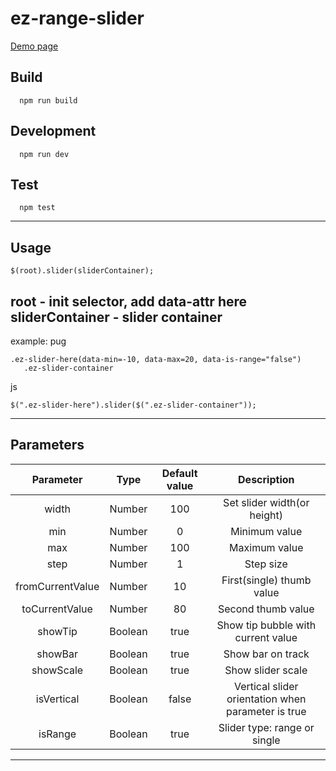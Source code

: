 # ez-range-slider

[Demo page](https://dmi3ytsk.github.io/range-slider/public/demo-page/demo-page.html)
 
## Build
```
  npm run build
```
## Development
```
  npm run dev
```
## Test
```
  npm test
```
---
## Usage
```
$(root).slider(sliderContainer);
```
root - init selector, add data-attr here
sliderContainer - slider container
---
example:
pug 
```
.ez-slider-here(data-min=-10, data-max=20, data-is-range="false")
   .ez-slider-container
```
js
```
$(".ez-slider-here").slider($(".ez-slider-container"));
```
---
## Parameters

| Parameter | Type | Default value | Description |
|:------:|:----:|:-------------:|:-------------:|
|width|Number|100|Set slider width(or height)|
|min|Number|0|Minimum value|
|max|Number|100|Maximum value|
|step|Number|1|Step size|
|fromCurrentValue|Number|10|First(single) thumb value|
|toCurrentValue|Number|80|Second thumb value|
|showTip|Boolean|true|Show tip bubble with current value|
|showBar|Boolean|true|Show bar on track|
|showScale|Boolean|true|Show slider scale|
|isVertical|Boolean|false|Vertical slider orientation when parameter is true|
|isRange|Boolean|true|Slider type: range or single|
---